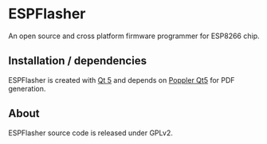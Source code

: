 # ESPFlasher
An open source and cross platform firmware programmer for ESP8266 chip.
## Installation / dependencies
ESPFlasher is created with [Qt 5](http://www.qt.io/) and depends on [Poppler Qt5](http://poppler.freedesktop.org/) for PDF generation.
## About
ESPFlasher source code is released under GPLv2.

